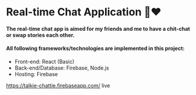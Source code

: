 # Real-time Chat Application 🍭♥

#### The real-time chat app is aimed for my friends and me to have a chit-chat or swap stories each other.

#### All following frameworks/technologies are implemented in this project:
- Front-end: React (Basic)
- Back-end/Database: Firebase, Node.js
- Hosting: Firebase

https://talkie-chattie.firebaseapp.com/ live
